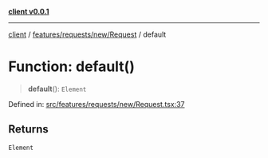 [**client v0.0.1**](../../../../../README.md)

***

[client](../../../../../README.md) / [features/requests/new/Request](../README.md) / default

# Function: default()

> **default**(): `Element`

Defined in: [src/features/requests/new/Request.tsx:37](https://github.com/petelc/WMS/blob/0ba5e61a5ede3de744df1a5839724fa19a2a534f/client/src/features/requests/new/Request.tsx#L37)

## Returns

`Element`
